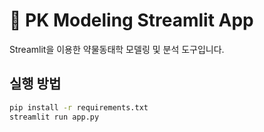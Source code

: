 # 💊 PK Modeling Streamlit App

Streamlit을 이용한 약물동태학 모델링 및 분석 도구입니다.

## 실행 방법

```bash
pip install -r requirements.txt
streamlit run app.py
```